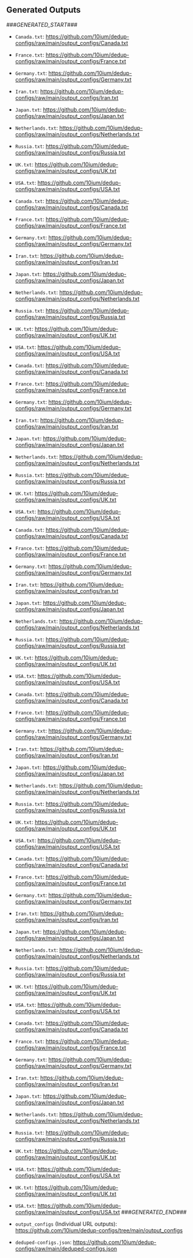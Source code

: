 
## Generated Outputs
###_GENERATED_START_###

- `Canada.txt`: https://github.com/10ium/dedup-configs/raw/main/output_configs/Canada.txt
- `France.txt`: https://github.com/10ium/dedup-configs/raw/main/output_configs/France.txt
- `Germany.txt`: https://github.com/10ium/dedup-configs/raw/main/output_configs/Germany.txt
- `Iran.txt`: https://github.com/10ium/dedup-configs/raw/main/output_configs/Iran.txt
- `Japan.txt`: https://github.com/10ium/dedup-configs/raw/main/output_configs/Japan.txt
- `Netherlands.txt`: https://github.com/10ium/dedup-configs/raw/main/output_configs/Netherlands.txt
- `Russia.txt`: https://github.com/10ium/dedup-configs/raw/main/output_configs/Russia.txt
- `UK.txt`: https://github.com/10ium/dedup-configs/raw/main/output_configs/UK.txt
- `USA.txt`: https://github.com/10ium/dedup-configs/raw/main/output_configs/USA.txt

- `Canada.txt`: https://github.com/10ium/dedup-configs/raw/main/output_configs/Canada.txt
- `France.txt`: https://github.com/10ium/dedup-configs/raw/main/output_configs/France.txt
- `Germany.txt`: https://github.com/10ium/dedup-configs/raw/main/output_configs/Germany.txt
- `Iran.txt`: https://github.com/10ium/dedup-configs/raw/main/output_configs/Iran.txt
- `Japan.txt`: https://github.com/10ium/dedup-configs/raw/main/output_configs/Japan.txt
- `Netherlands.txt`: https://github.com/10ium/dedup-configs/raw/main/output_configs/Netherlands.txt
- `Russia.txt`: https://github.com/10ium/dedup-configs/raw/main/output_configs/Russia.txt
- `UK.txt`: https://github.com/10ium/dedup-configs/raw/main/output_configs/UK.txt
- `USA.txt`: https://github.com/10ium/dedup-configs/raw/main/output_configs/USA.txt

- `Canada.txt`: https://github.com/10ium/dedup-configs/raw/main/output_configs/Canada.txt
- `France.txt`: https://github.com/10ium/dedup-configs/raw/main/output_configs/France.txt
- `Germany.txt`: https://github.com/10ium/dedup-configs/raw/main/output_configs/Germany.txt
- `Iran.txt`: https://github.com/10ium/dedup-configs/raw/main/output_configs/Iran.txt
- `Japan.txt`: https://github.com/10ium/dedup-configs/raw/main/output_configs/Japan.txt
- `Netherlands.txt`: https://github.com/10ium/dedup-configs/raw/main/output_configs/Netherlands.txt
- `Russia.txt`: https://github.com/10ium/dedup-configs/raw/main/output_configs/Russia.txt
- `UK.txt`: https://github.com/10ium/dedup-configs/raw/main/output_configs/UK.txt
- `USA.txt`: https://github.com/10ium/dedup-configs/raw/main/output_configs/USA.txt

- `Canada.txt`: https://github.com/10ium/dedup-configs/raw/main/output_configs/Canada.txt
- `France.txt`: https://github.com/10ium/dedup-configs/raw/main/output_configs/France.txt
- `Germany.txt`: https://github.com/10ium/dedup-configs/raw/main/output_configs/Germany.txt
- `Iran.txt`: https://github.com/10ium/dedup-configs/raw/main/output_configs/Iran.txt
- `Japan.txt`: https://github.com/10ium/dedup-configs/raw/main/output_configs/Japan.txt
- `Netherlands.txt`: https://github.com/10ium/dedup-configs/raw/main/output_configs/Netherlands.txt
- `Russia.txt`: https://github.com/10ium/dedup-configs/raw/main/output_configs/Russia.txt
- `UK.txt`: https://github.com/10ium/dedup-configs/raw/main/output_configs/UK.txt
- `USA.txt`: https://github.com/10ium/dedup-configs/raw/main/output_configs/USA.txt

- `Canada.txt`: https://github.com/10ium/dedup-configs/raw/main/output_configs/Canada.txt
- `France.txt`: https://github.com/10ium/dedup-configs/raw/main/output_configs/France.txt
- `Germany.txt`: https://github.com/10ium/dedup-configs/raw/main/output_configs/Germany.txt
- `Iran.txt`: https://github.com/10ium/dedup-configs/raw/main/output_configs/Iran.txt
- `Japan.txt`: https://github.com/10ium/dedup-configs/raw/main/output_configs/Japan.txt
- `Netherlands.txt`: https://github.com/10ium/dedup-configs/raw/main/output_configs/Netherlands.txt
- `Russia.txt`: https://github.com/10ium/dedup-configs/raw/main/output_configs/Russia.txt
- `UK.txt`: https://github.com/10ium/dedup-configs/raw/main/output_configs/UK.txt
- `USA.txt`: https://github.com/10ium/dedup-configs/raw/main/output_configs/USA.txt

- `Canada.txt`: https://github.com/10ium/dedup-configs/raw/main/output_configs/Canada.txt
- `France.txt`: https://github.com/10ium/dedup-configs/raw/main/output_configs/France.txt
- `Germany.txt`: https://github.com/10ium/dedup-configs/raw/main/output_configs/Germany.txt
- `Iran.txt`: https://github.com/10ium/dedup-configs/raw/main/output_configs/Iran.txt
- `Japan.txt`: https://github.com/10ium/dedup-configs/raw/main/output_configs/Japan.txt
- `Netherlands.txt`: https://github.com/10ium/dedup-configs/raw/main/output_configs/Netherlands.txt
- `Russia.txt`: https://github.com/10ium/dedup-configs/raw/main/output_configs/Russia.txt
- `UK.txt`: https://github.com/10ium/dedup-configs/raw/main/output_configs/UK.txt
- `USA.txt`: https://github.com/10ium/dedup-configs/raw/main/output_configs/USA.txt

- `Canada.txt`: https://github.com/10ium/dedup-configs/raw/main/output_configs/Canada.txt
- `France.txt`: https://github.com/10ium/dedup-configs/raw/main/output_configs/France.txt
- `Germany.txt`: https://github.com/10ium/dedup-configs/raw/main/output_configs/Germany.txt
- `Iran.txt`: https://github.com/10ium/dedup-configs/raw/main/output_configs/Iran.txt
- `Japan.txt`: https://github.com/10ium/dedup-configs/raw/main/output_configs/Japan.txt
- `Netherlands.txt`: https://github.com/10ium/dedup-configs/raw/main/output_configs/Netherlands.txt
- `Russia.txt`: https://github.com/10ium/dedup-configs/raw/main/output_configs/Russia.txt
- `UK.txt`: https://github.com/10ium/dedup-configs/raw/main/output_configs/UK.txt
- `USA.txt`: https://github.com/10ium/dedup-configs/raw/main/output_configs/USA.txt

- `UK.txt`: https://github.com/10ium/dedup-configs/raw/main/output_configs/UK.txt
- `USA.txt`: https://github.com/10ium/dedup-configs/raw/main/output_configs/USA.txt
###_GENERATED_END_###
- `output_configs` (Individual URL outputs): https://github.com/10ium/dedup-configs/tree/main/output_configs
- `deduped-configs.json`: https://github.com/10ium/dedup-configs/raw/main/deduped-configs.json

